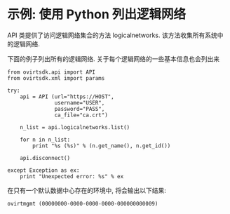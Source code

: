 # 示例: 使用 Python 列出逻辑网络

API 类提供了访问逻辑网络集合的方法 logicalnetworks.
该方法收集所有系统中的逻辑网络.

下面的例子列出所有的逻辑网络. 关于每个逻辑网络的一些基本信息也会列出来

            
    from ovirtsdk.api import API
    from ovirtsdk.xml import params

    try:
        api = API (url="https://HOST",
                   username="USER",
                   password="PASS",
                   ca_file="ca.crt")

        n_list = api.logicalnetworks.list()

        for n in n_list:
            print "%s (%s)" % (n.get_name(), n.get_id())

        api.disconnect()

    except Exception as ex:
        print "Unexpected error: %s" % ex
            
          

在只有一个默认数据中心存在的环境中, 将会输出以下结果:

    ovirtmgmt (00000000-0000-0000-0000-000000000009)
          

